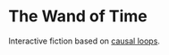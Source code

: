 # The Wand of Time

Interactive fiction based on [causal loops](https://en.wikipedia.org/wiki/Causal_loop).